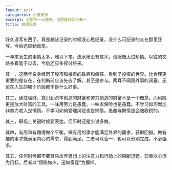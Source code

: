 ```yaml
---
layout: post
categories: 小狼反思
excerpt: 近期的一点收获。但愿能找回节奏～
title: 理理思路
---
```


好久没写东西了。真是越该记录的时候没心思纪录，没什么可纪录的又在那里狂写。今后还应勤动笔。

一年来发生的事情太多，难以下笔。流水账没有意义，谈感慨太过矫情。以往的文路多着笔于过去，今后还应多探讨将来。

其一，这两年亲身经历了股市和楼市的跌宕和疯狂，看到了投资的世界。比合理更重要的是存在，在判断前应该先去了解，甚至是参与。两耳不闻窗外事的闭塞，无论在人生的哪个阶段都不是什么好事。

其二，通过理财，意识到资本创造的财富和劳力创造的财富不是一个概念。而风险更是放大财富的工具。一味用劳力是愚蠢，一味求保险也是愚蠢。不学习如何增加非劳力收入是懒惰，不学习如何管理风险也是懒惰。愚蠢与懒惰是会被收税的。

其三，职场上关键时候要表达，但平时还是少说多做。

其四，有用和有趣得做个平衡。做有用的事才能满足外界的需求，获取回报。做有趣的事才能满足内心的需求，得到满足。二者可以合一，也可以分别完成，不必强求。

其五，任何时候都不要轻易放弃思想上的注意力和行动上的果断迅猛。前者以心流为目标，后者以“侵略如火，迅如雷霆”为模样。

